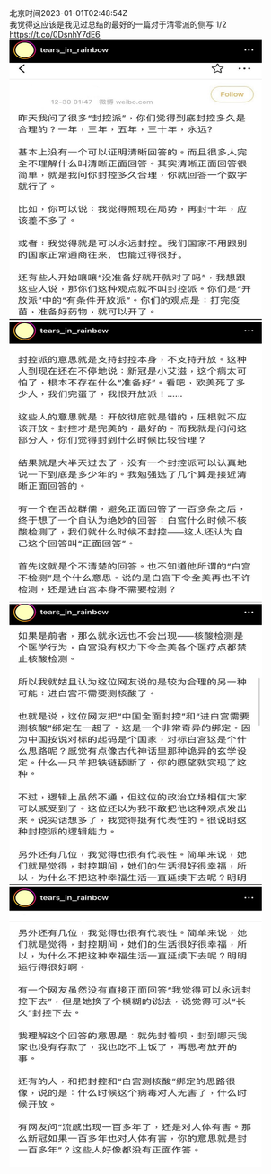 北京时间2023-01-01T02:48:54Z<br>我觉得这应该是我见过总结的最好的一篇对于清零派的侧写 1/2 https://t.co/0DsnhY7dE6<br><img src='/temp/image/2023/y-Month-1/1609260323499810817_0.jpg' width='450' height='500'><img src='/temp/image/2023/y-Month-1/1609260323499810817_1.jpg' width='450' height='500'><img src='/temp/image/2023/y-Month-1/1609260323499810817_2.jpg' width='450' height='500'><img src='/temp/image/2023/y-Month-1/1609260323499810817_3.jpg' width='450' height='500'><br><br>